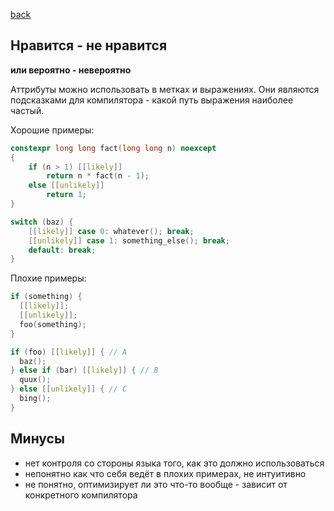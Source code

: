 [back](./lessons.md)

## Нравится - не нравится
__или вероятно - невероятно__

Аттрибуты можно использовать в метках и выражениях. Они являются подсказками для компилятора - какой путь выражения наиболее частый.

Хорошие примеры:
```cpp
constexpr long long fact(long long n) noexcept
{
    if (n > 1) [[likely]]
        return n * fact(n - 1);
    else [[unlikely]]
        return 1;
}
```

```cpp
switch (baz) {
    [[likely]] case 0: whatever(); break;
    [[unlikely]] case 1: something_else(); break;
    default: break;
}
```

Плохие примеры:
```cpp
if (something) {
  [[likely]];
  [[unlikely]];
  foo(something);
}
```

```cpp
if (foo) [[likely]] { // A
  baz();
} else if (bar) [[likely]] { // B
  quux();
} else [[unlikely]] { // C
  bing();
}
```

## Минусы
- нет контроля со стороны языка того, как это должно использоваться
- непонятно как что себя ведёт в плохих примерах, не интуитивно
- не понятно, оптимизирует ли это что-то вообще - зависит от конкретного компилятора
